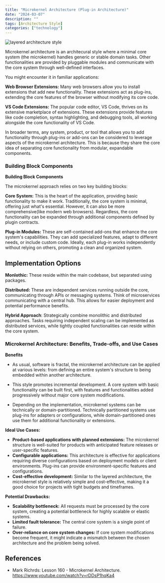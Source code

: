 ```yaml
---
title: "Microkernel Architecture (Plug-in Architecture)"
date: "2024-03-07"
description: ""
tags: [Architecture Style]
categories: ["technology"]
---
```




![layered architecture style](/images/The-microkernel-architecture-pattern.png)

Microkernel architecture is an architecural style where a minimal core system (the microkernel) handles generic or stable domain tasks.  Other functionalities are provided by pluggable modules and communicate with the core system through well-defined interfaces. 


You might encounter it in familiar applications:

**Web Browser Extensions:**  Many web browsers allow you to install extensions that add new functionality. These extensions act as plug-ins, extending the core features of the browser without modifying its core code.

**VS Code Extensions:**  The popular code editor, VS Code, thrives on its extensive marketplace of extensions. These extensions provide features like code completion, syntax highlighting, and debugging tools, all working alongside the core functionality of VS Code.

In broader terms, any system, product, or tool that allows you to add functionality through plug-ins or add-ons can be considered to leverage aspects of the microkernel architecture.  This is because they share the core idea of separating core functionality from modular, expandable components.



### Building Block Components

**Building Block Components**

The microkernel approach relies on two key building blocks:

**Core System:** This is the heart of the application, providing basic functionality to make it work. Traditionally, the core system is minimal, offering just what's essential. However, it can also be more comprehensive(like modern web browsers). Regardless, the core functionality can be expanded through additional components defined by plugin contracts.

**Plug-in Modules:** These are self-contained add-ons that enhance the core system's capabilities. They can add specialized features, adapt to different needs, or include custom code. Ideally, each plug-in works independently without relying on others, promoting a clean and organized system.


## Implementation Options

 **Monlothic:**  These reside within the main codebase, but separated using packages.

 **Distributed:**  These are independent services running outside the core, communicating through APIs or messaging systems. Think of microservices communicating with a central hub. This allows for easier deployment and potential performance benefits.


**Hybrid Approach**: Strategically combine monolithic and distributed approaches. Tasks requiring independent scaling can be implemented as distributed services, while tightly coupled functionalities can reside within the core system.



### Microkernel Architecture: Benefits, Trade-offs, and Use Cases

**Benefits**
- As usual, software is fractal, the microkernel architecture can be applied at various levels: from defining an entire system's structure to being embedded within another architecture.  

- This style promotes incremental development. A core system with basic functionality can be built first, with features and functionalities added progressively without major core system modifications. 

- Depending on the implementation, microkernel systems can be technically or domain-partitioned. Technically partitioned systems use plug-ins for adapters or configurations, while domain-partitioned ones use them for additional functionality or extensions.  

**Ideal Use Cases:**

* **Product-based applications with planned extensions:**  The microkernel structure is well-suited for products with anticipated feature releases or user-specific features. 
* **Configurable applications:** This architecture is effective for applications requiring diverse configurations based on deployment models or client environments. Plug-ins can provide environment-specific features and configurations.
* **Cost-effective development:** Similar to the layered architecture, the microkernel style is relatively simple and cost-effective, making it a good choice for projects with tight budgets and timeframes.

**Potential Drawbacks:**

* **Scalability bottleneck:** All requests must be processed by the core system, creating a potential bottleneck for highly scalable or elastic systems.
* **Limited fault tolerance:** The central core system is a single point of failure.
* **Over-reliance on core system changes:** If core system modifications become frequent, it might indicate a mismatch between the chosen architecture and the problem being solved. 

## References

- Mark Richrds: Lesson 160 - Microkernel Architecture. https://www.youtube.com/watch?v=rDDsP1hqKa4